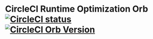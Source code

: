 # CircleCI Runtime Optimization Orb [![CircleCI status](https://circleci.com/gh/rckeller/runtime-optimizer.svg "CircleCI status")](https://circleci.com/gh/rckeller/runtime-optimizer) [![CircleCI Orb Version](https://img.shields.io/badge/endpoint.svg?url=https://badges.circleci.io/orb/rckeller/runtime-optimizer)](https://circleci.com/orbs/registry/orb/rckeller/runtime-optimizer)
